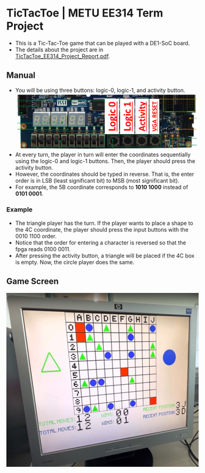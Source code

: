 # TicTacToe | METU EE314 Term Project
- This is a Tic-Tac-Toe game that can be played with a DE1-SoC board.
- The details about the project are in [TicTacToe_EE314_Project_Report.pdf](https://github.com/yerminal/TicTacToe/blob/main/docs/TicTacToe_EE314_Project_Report.pdf).
## Manual
- You will be using three buttons: logic-0, logic-1, and activity button. ![control_buttons.png](https://github.com/yerminal/TicTacToe/blob/main/docs/control_buttons.png)
- At every turn, the player in turn will enter the coordinates sequentially using the logic-0 and logic-1 buttons. Then, the player
should press the activity button.
- However, the coordinates should be typed in reverse. That is, the enter order is in LSB (least significant bit) to MSB (most significant bit).
- For example, the 5B coordinate corresponds to **1010 1000** instead of **0101 0001**.
### Example
- The triangle player has the turn. If the player wants to place a shape to the 4C coordinate, the player should press the input buttons with the 0010 1100 order.
- Notice that the order for entering a character is reversed so that the fpga reads 0100 0011.
- After pressing the activity button, a triangle will be placed if the 4C box is empty. Now, the circle player does the same.
## Game Screen
![screen_example.png](https://github.com/yerminal/TicTacToe/blob/main/docs/screen_example.png)
